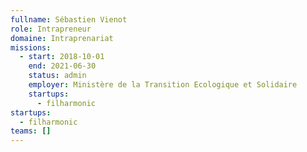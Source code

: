```yaml
---
fullname: Sébastien Vienot
role: Intrapreneur
domaine: Intraprenariat
missions:
  - start: 2018-10-01
    end: 2021-06-30
    status: admin
    employer: Ministère de la Transition Ecologique et Solidaire
    startups:
      - filharmonic
startups:
  - filharmonic
teams: []
---
```

